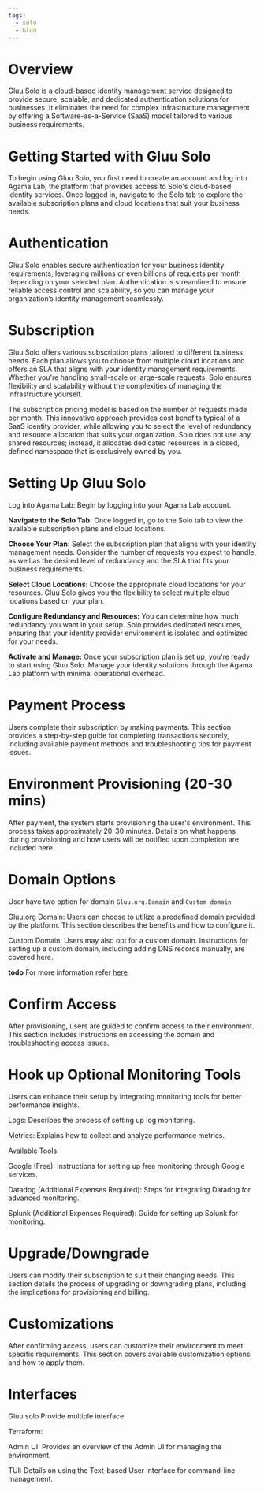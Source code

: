 ```yaml
---
tags:
  - solo
  - Gluu
---
```

# Overview 

Gluu Solo is a cloud-based identity management service designed to provide secure, scalable, 
and dedicated authentication solutions for businesses. It eliminates the need for complex 
infrastructure management by offering a Software-as-a-Service (SaaS) model tailored to various 
business requirements.

# Getting Started with Gluu Solo

To begin using Gluu Solo, you first need to create an account and log into Agama Lab, 
the platform that provides access to Solo's cloud-based identity services. Once logged in, 
navigate to the Solo tab to explore the available subscription plans and cloud locations 
that suit your business needs.

# Authentication

Gluu Solo enables secure authentication for your business identity requirements, 
leveraging millions or even billions of requests per month depending on your selected plan. 
Authentication is streamlined to ensure reliable access control and scalability, so you can 
manage your organization’s identity management seamlessly.


# Subscription

Gluu Solo offers various subscription plans tailored to different business needs. 
Each plan allows you to choose from multiple cloud locations and offers an SLA that 
aligns with your identity management requirements. Whether you're handling small-scale or 
large-scale requests, Solo ensures flexibility and scalability without the complexities of 
managing the infrastructure yourself.

The subscription pricing model is based on the number of requests made per month. 
This innovative approach provides cost benefits typical of a SaaS identity provider, 
while allowing you to select the level of redundancy and resource allocation that suits your organization. 
Solo does not use any shared resources; instead, it allocates dedicated resources in a closed, defined 
namespace that is exclusively owned by you.


# Setting Up Gluu Solo

Log into Agama Lab: Begin by logging into your Agama Lab account.

**Navigate to the Solo Tab:** Once logged in, go to the Solo tab to view the available 
subscription plans and cloud locations.

**Choose Your Plan:** Select the subscription plan that aligns with your identity management needs. 
Consider the number of requests you expect to handle, as well as the desired level of redundancy 
and the SLA that fits your business requirements.

**Select Cloud Locations:** Choose the appropriate cloud locations for your resources. 
Gluu Solo gives you the flexibility to select multiple cloud locations based on your plan.

**Configure Redundancy and Resources:** You can determine how much redundancy you want in your setup. 
Solo provides dedicated resources, ensuring that your identity provider environment is isolated and 
optimized for your needs.

**Activate and Manage:** Once your subscription plan is set up, you're ready 
to start using Gluu Solo. Manage your identity solutions through the Agama Lab 
platform with minimal operational overhead.


# Payment Process

Users complete their subscription by making payments. This section provides a 
step-by-step guide for completing transactions securely, including available 
payment methods and troubleshooting tips for payment issues.

# Environment Provisioning (20-30 mins)

After payment, the system starts provisioning the user's environment. This process 
takes approximately 20-30 minutes. Details on what happens during provisioning and 
how users will be notified upon completion are included here.

# Domain Options

User have two option for domain `Gluu.org.Domain` and `Custom domain`
 
Gluu.org Domain: Users can choose to utilize a predefined domain provided by 
the platform. This section describes the benefits and how to configure it.

Custom Domain: Users may also opt for a custom domain. Instructions for 
setting up a custom domain, including adding DNS records manually, are covered here.

**todo**
For more information refer [here]()


# Confirm Access

After provisioning, users are guided to confirm access to their environment. 
This section includes instructions on accessing the domain and troubleshooting access issues.


# Hook up Optional Monitoring Tools


Users can enhance their setup by integrating monitoring tools for better performance insights.

Logs: Describes the process of setting up log monitoring.

Metrics: Explains how to collect and analyze performance metrics.

Available Tools:

Google (Free): Instructions for setting up free monitoring through Google services.

Datadog (Additional Expenses Required): Steps for integrating Datadog for advanced monitoring.

Splunk (Additional Expenses Required): Guide for setting up Splunk for monitoring.

# Upgrade/Downgrade

Users can modify their subscription to suit their changing needs. This section details the 
process of upgrading or downgrading plans, including the implications for provisioning and billing.

# Customizations

After confirming access, users can customize their environment to meet specific requirements. 
This section covers available customization options and how to apply them.

# Interfaces

Gluu solo Provide multiple interface

Terraform:

Admin UI: Provides an overview of the Admin UI for managing the environment.

TUI: Details on using the Text-based User Interface for command-line management.

